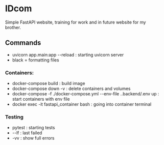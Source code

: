 # IDcom
 
Simple FastAPI website, training for work and in future website for my brother.
## Commands
- uvicorn app.main:app --reload : starting uvicorn server
- black <filename> = formatting files

### Containers:
 
- docker-compose build : build image
- docker-compose down -v : delete containers and volumes
- docker-compose -f ./docker-compose.yml --env-file ..backend/.env up : start containers with env file
- docker exec -it fastapi_container bash : going into container terminal

### Testing
- pytest : starting tests
- --lf : last failed
- -vv : show full errors 